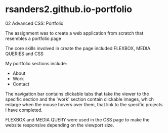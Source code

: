 # rsanders2.github.io-portfolio   

02 Advanced CSS: Portfolio     

The  assignment  was  to create a web application from scratch that resembles a portfolio page   

The core skills involved in create the page included FLEXBOX, MEDIA QUERIES and CSS    
    
My portfolio sections include:    

- About   
- Work     
- Contact

The navigation bar contains clickable tabs that take the viewer to the specific section and the 'work' section contain clickable images, which enlarge when the mouse hovers over them, that link to the specific projects I have completed. 

FLEXBOX and MEDIA QUERY were used in the CSS page to make the website responsive depending on the viewport size. 
